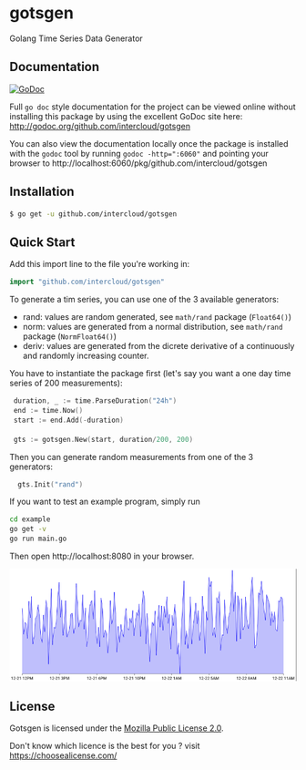 # gotsgen

Golang Time Series Data Generator 


## Documentation

[![GoDoc](https://img.shields.io/badge/godoc-reference-blue.svg)](http://godoc.org/github.com/intercloud/gotsgen)

Full `go doc` style documentation for the project can be viewed online without
installing this package by using the excellent GoDoc site here:
http://godoc.org/github.com/intercloud/gotsgen

You can also view the documentation locally once the package is installed with
the `godoc` tool by running `godoc -http=":6060"` and pointing your browser to
http://localhost:6060/pkg/github.com/intercloud/gotsgen

## Installation

```bash
$ go get -u github.com/intercloud/gotsgen
```

## Quick Start

Add this import line to the file you're working in:

```Go
import "github.com/intercloud/gotsgen"
```

To generate a tim series, you can use one of the 3 available generators:

* rand: values are random generated, see `math/rand` package (`Float64()`)
* norm: values are generated from a normal distribution, see `math/rand` package (`NormFloat64()`)
* deriv: values are generated from the dicrete derivative of a continuously and randomly increasing counter.

You have to instantiate the package first (let's say you want a one day time series of 200 measurements):

```Go
 duration, _ := time.ParseDuration("24h")
 end := time.Now()
 start := end.Add(-duration)

 gts := gotsgen.New(start, duration/200, 200)
```

Then you can generate random measurements from one of the 3 generators:

```Go
  gts.Init("rand")
```

If you want to test an example program, simply run 

```sh
cd example
go get -v 
go run main.go
```

Then open http://localhost:8080 in your browser.

![](images/ts.png)

## License

Gotsgen is licensed under the [Mozilla Public License 2.0](http://mozilla.org/MPL/2.0/).

Don't know which licence is the best for you ? visit https://choosealicense.com/
